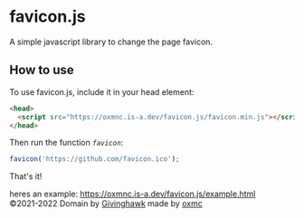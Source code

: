 # favicon.js
A simple javascript library to change the page favicon.

## How to use

To use favicon.js, include it in your head element:
```html
<head>
  <script src="https://oxmnc.is-a.dev/favicon.js/favicon.min.js"></script>
</head>
```

Then run the function *`favicon`*:

```javascript
favicon('https://github.com/favicon.ico');
```

That's it!

heres an example: <a href="https://oxmnc.is-a.dev/favicon.js/example.html">https://oxmnc.is-a.dev/favicon.js/example.html</a>
<br>
©2021-2022 Domain by <a href="https://givinghawk.xyz">Givinghawk</a> made by <a href="https://oxmc.xyz">oxmc</a>
<meta name="twitter:card" content="summary">
<meta name="twitter:title" content="Favicon.JS">
<meta name="twitter:description" content="A simple javascript library to change the page favicon.">
<meta name="twitter:image" content="https://oxmc.xyz/assets/img/faviconjs-icon.png">
<meta property="og:type" content="website">
<meta property="og:title" content="Favicon.JS">
<meta property="og:url" content="https://oxmnc.is-a.dev/favicon.js/">
<meta property="og:image" content="https://og-image.xyz/og/Favicon.JS/Change the favicon with JS/oxmnc.is-a.dev/favicon.js{{s}}/https/menlo/shatteredfeelings/{{h}}fafafa/data.png">
<meta property="og:description" content="A simple javascript library to change the page favicon.">
<meta charset="utf-8">
<meta name="viewport" content="width=device-width, initial-scale=1">
<meta name="description" content="A simple javascript library to change the page favicon.">
<meta name="author" content="oxmc">
<meta name="copyright" content="©2021-2022 oxmc and Givinghawk">
<meta name="robots" content="index, follow">
